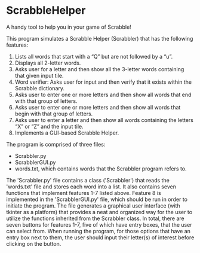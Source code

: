 # ScrabbleHelper
A handy tool to help you in your game of Scrabble!

This program simulates a Scrabble Helper (Scrabbler) that has the following features:

1. Lists all words that start with a “Q” but are not followed by a “u”.
2. Displays all 2-letter words.
3. Asks user for a letter and then show all the 3-letter words containing that given input
  tile.
4. Word verifier: Asks user for input and then verify that it exists within the Scrabble
  dictionary.
5. Asks user to enter one or more letters and then show all words that end with that group
  of letters.
6. Asks user to enter one or more letters and then show all words that begin with that
  group of letters.
7. Asks user to enter a letter and then show all words containing the letters “X” or “Z” and
  the input tile.
8. Implements a GUI-based Scrabble Helper.

The program is comprised of three files:
 - Scrabbler.py
 - ScrabblerGUI.py
 - words.txt, which contains words that the Scrabbler program refers to.

 The 'Scrabbler.py' file contains a class ('Scrabbler') that reads the 'words.txt' file and stores each word into a list.
 It also contains seven functions that implement features 1-7 listed above. Feature 8 is implemented in the 'ScrabblerGUI.py'
 file, which should be run in order to initiate the program. The file generates a graphical user interface (with tkinter as
 a platform) that provides a neat and organized way for the user to utilize the functions inherited from the Scrabbler class.
 In total, there are seven buttons for features 1-7, five of which have entry boxes, that the user can select from. When
 running the program, for those options that have an entry box next to them, the user should input their letter(s) of interest
 before clicking on the button.
